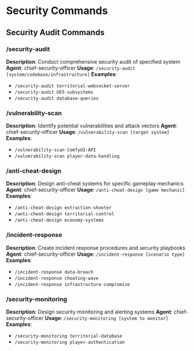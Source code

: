 # Security Commands

## Security Audit Commands

### /security-audit
**Description**: Conduct comprehensive security audit of specified system
**Agent**: chief-security-officer
**Usage**: `/security-audit [system/codebase/infrastructure]`
**Examples**:
- `/security-audit territorial-websocket-server`
- `/security-audit UE5-subsystems`
- `/security-audit database-queries`

### /vulnerability-scan
**Description**: Identify potential vulnerabilities and attack vectors
**Agent**: chief-security-officer
**Usage**: `/vulnerability-scan [target system]`
**Examples**:
- `/vulnerability-scan ComfyUI-API`
- `/vulnerability-scan player-data-handling`

### /anti-cheat-design
**Description**: Design anti-cheat systems for specific gameplay mechanics
**Agent**: chief-security-officer
**Usage**: `/anti-cheat-design [game mechanic]`
**Examples**:
- `/anti-cheat-design extraction-shooter`
- `/anti-cheat-design territorial-control`
- `/anti-cheat-design economy-systems`

### /incident-response
**Description**: Create incident response procedures and security playbooks
**Agent**: chief-security-officer
**Usage**: `/incident-response [scenario type]`
**Examples**:
- `/incident-response data-breach`
- `/incident-response cheating-wave`
- `/incident-response infrastructure-compromise`

### /security-monitoring
**Description**: Design security monitoring and alerting systems
**Agent**: chief-security-officer
**Usage**: `/security-monitoring [system to monitor]`
**Examples**:
- `/security-monitoring territorial-database`
- `/security-monitoring player-authentication`